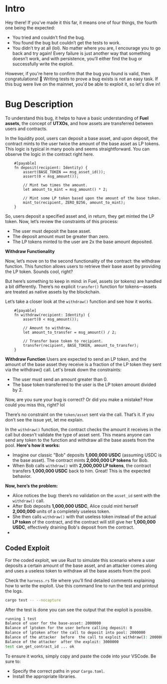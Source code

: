 # Intro
Hey there! If you’ve made it this far, it means one of four things, the fourth one being the expected:

- You tried and couldn’t find the bug.
- You found the bug but couldn’t get the tests to work.
- You didn’t try at all (lol).
No matter where you are, I encourage you to go back and try again! Every failure is just another way that something doesn’t work, and with persistence, you’ll either find the bug or successfully write the exploit.

However, if you're here to confirm that the bug you found is valid, then congratulations! 🎉 Writing tests to prove a bug exists is not an easy task. If this bug were live on the mainnet, you'd be able to exploit it, so let's dive in!


# Bug Description

To understand this bug, it helps to have a basic understanding of **Fuel assets**, the concept of **UTXOs**, and how assets are transferred between users and contracts.

In the liquidity pool, users can deposit a base asset, and upon deposit, the contract mints to the user twice the amount of the base asset as LP tokens. This logic is typical in many pools and seems straightforward. You can observe the logic in the contract right here.
```sway
    #[payable]
    fn deposit(recipient: Identity) {
        assert(BASE_TOKEN == msg_asset_id());
        assert(0 < msg_amount());
 
        // Mint two times the amount.
        let amount_to_mint = msg_amount() * 2;
 
        // Mint some LP token based upon the amount of the base token.
        mint_to(recipient, ZERO_B256, amount_to_mint);
    }
```

So, users deposit a specified asset and, in return, they get minted the LP token. Now, let’s review the constraints of this process:

- The user must deposit the base asset.
- The deposit amount must be greater than zero.
- The LP tokens minted to the user are 2x the base amount deposited.
  
**Withdraw Functionality**



Now, let’s move on to the second functionality of the contract: the withdraw function. This function allows users to retrieve their base asset by providing the LP token. Sounds cool, right?

But here’s something to keep in mind: in Fuel, assets (or tokens) are handled a bit differently. There’s no explicit `transfer()` function for tokens—assets are treated as native assets by the blockchain.

Let’s take a closer look at the `withdraw()` function and see how it works.
```sway
    #[payable]
    fn withdraw(recipient: Identity) {
        assert(0 < msg_amount());
 
        // Amount to withdraw.
        let amount_to_transfer = msg_amount() / 2;
 
        // Transfer base token to recipient.
        transfer(recipient, BASE_TOKEN, amount_to_transfer);
    }
```

**Withdraw Function**
Users are expected to send an LP token, and the amount of the base asset they receive is a fraction of the LP token they sent via the withdraw() call. Let's break down the constraints:

- The user must send an amount greater than 0.
- The base token transferred to the user is the LP token amount divided by 2.
  
Now, are you sure your bug is correct? Or did you make a mistake? How could you miss this, right? lol

There’s no constraint on the `token/asset` sent via the call. That’s it. If you don’t see the issue yet, let me explain.

In the `withdraw()` function, the contract checks the amount it receives in the call but doesn’t validate the type of asset sent. This means anyone can send any token to the function and withdraw all the base assets from the pool.
**Here's how it works:**


- Imagine our classic "Bob" deposits **1,000,000 USDC** (assuming USDC is the base asset). The contract mints **2,000,000 LP tokens** for Bob.
- When Bob calls `withdraw()` with **2,000,000 LP tokens**, the contract transfers **1,000,000 USDC** back to him. Great! This is the expected behavior.



**Now, here’s the problem:**



- Alice notices the bug: there’s no validation on the `asset_id` sent with the `withdraw()` call.
- After Bob deposits **1,000,000 USDC**, Alice could mint herself **2,000,000** units of a completely useless token.
- She then calls `withdraw()` with that useless token instead of the actual **LP token** of the contract, and the contract will still give her **1,000,000 USDC**, effectively draining Bob's deposit from the contract.
- 
## Coded Exploit
For the coded exploit, we use Rust to simulate this scenario where a user deposits a certain amount of the base asset, and an attacker comes along and uses a useless token to withdraw all the base assets from the pool.

Check the `harness.rs` file where you’ll find detailed comments explaining how to write the exploit.
Use this command line to run the test and printout the logs.
```bash
cargo test -- --nocapture
```

After the test is done you can see the output that the exploit is possible.


```bash
running 1 test
Balance of user for the base-asset: 2000000
Balance of lptoken for the user before calling deposit: 0
Balance of lptoken after the call to deposit into pool: 2000000
Balance of the attacker  before  the call to exploit withdraw(): 2000000
Balance of the attacker  after the exploit: 3000000
test can_get_contract_id ... ok

```

To ensure it works, simply copy and paste the code into your VSCode. Be sure to:

- Specify the correct paths in your `Cargo.toml`.
- Install the appropriate libraries.

